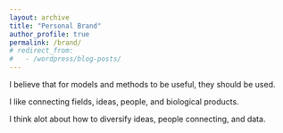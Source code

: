 ```yaml
---
layout: archive
title: "Personal Brand"
author_profile: true
permalink: /brand/
# redirect_from:
#   - /wordpress/blog-posts/
---
```

I believe that for models and methods to be useful, they should be used.

I like connecting fields, ideas, people, and biological products.

I think alot about how to diversify ideas, people connecting, and data.


<!-- {% include base_path %}
{% capture written_year %}'None'{% endcapture %}
{% for post in site.posts %}
  {% capture year %}{{ post.date | date: '%Y' }}{% endcapture %}
  {% if year != written_year %}
    <h2 id="{{ year | slugify }}" class="archive__subtitle">{{ year }}</h2>
    {% capture written_year %}{{ year }}{% endcapture %}
  {% endif %}
  {% include archive-single.html %}
{% endfor %} -->